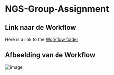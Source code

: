 # NGS-Group-Assignment

## Link naar de Workflow

Here is a link to the [Workflow folder](./Workflows)

## Afbeelding van de Workflow

![image](https://user-images.githubusercontent.com/101555758/162226553-5004f35a-41db-4ed5-b6e0-6b255b7b13bf.png)
